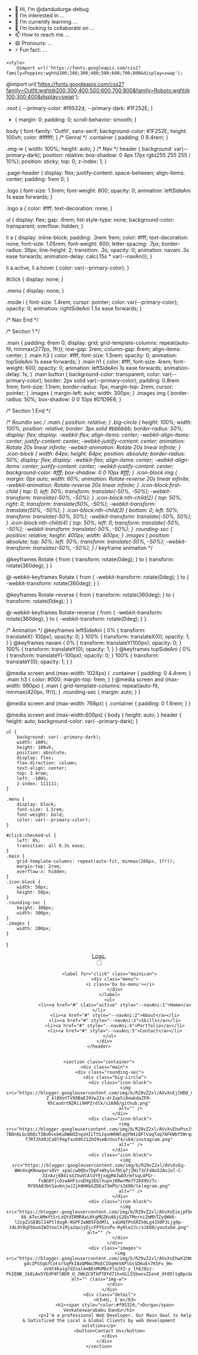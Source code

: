 - 👋 Hi, I’m @dandudurga-debug
- 👀 I’m interested in ...
- 🌱 I’m currently learning ...
- 💞️ I’m looking to collaborate on ...
- 📫 How to reach me ...
- 😄 Pronouns: ...
- ⚡ Fun fact: ...

<!---
dandudurga-debug/dandudurga-debug is a ✨ special ✨ repository because its `README.md` (this file) appears on your GitHub profile.
You can click the Preview link to take a look at your changes.
--->
<!DOCTYPE html>
<html lang="en">

<head>
    <meta charset="UTF-8">
    <meta http-equiv="X-UA-Compatible" content="IE=edge">
    <meta name="viewport" content="width=device-width, initial-scale=1.0">
    <link href='https://unpkg.com/boxicons@2.1.4/css/boxicons.min.css' rel='stylesheet'>
    <link rel="stylesheet" href="index.css">
    <title>Portfolio Round Icon</title>

    <style>
        @import url('https://fonts.googleapis.com/css2?family=Poppins:wght@100;200;300;400;500;600;700;800&display=swap');
@import url('https://fonts.googleapis.com/css2?family=Outfit:wght@200;300;400;500;600;700;800&family=Roboto:wght@100;300;400&display=swap');

:root {
    --primary-color: #f9532d;
    --primary-dark: #1F252E;
}

* {
    margin: 0;
    padding: 0;
    scroll-behavior: smooth;
}

body {
    font-family: 'Outfit', sans-serif;
    background-color: #1F252E;
    height: 100vh;
    color: #ffffff;
}
/* Genral */
.container {
    padding: 0 8.4rem;
}

.img-w {
    width: 100%;
    height: auto;
}
/* Nav */
header {
    background: var(--primary-dark);
    position: relative;
    box-shadow: 0 4px 17px rgb(255 255 255 / 10%);
    position: sticky;
    top: 0;
    z-index: 1;
}

.page-header {
    display: flex;
    justify-content: space-between;
    align-items: center;
    padding: 1rem 0;
}

.logo {
    font-size: 1.5rem;
    font-weight: 800;
    opacity: 0;
    animation: leftSideAni 1s ease forwards;
}

.logo a {
    color: #fff;
    text-decoration: none;
}

ul {
    display: flex;
    gap: .6rem;
    list-style-type: none;
    background-color: transparent;
    overflow: hidden;
}

li a {
    display: inline-block;
    padding: .3rem 1rem;
    color: #fff;
    text-decoration: none;
    font-size: 1.05rem;
    font-weight: 600;
    letter-spacing: .7px;
    border-radius: 36px;
    line-height: 2;
    transition: .3s;
    opacity: 0;
    animation: navani .3s ease forwards;
    animation-delay: calc(.15s * var(--navAni));
}

li a.active,
li a:hover {
    color: var(--primary-color);
}

#click {
    display: none;
}

.menu {
    display: none;
}

.mode i {
    font-size: 1.4rem;
    cursor: pointer;
    color: var(--primary-color);
    opacity: 0;
    animation: rightSideAni 1.5s ease forwards;
}

/* Nav End */

/* Section 1 */

.main {
    padding: 6rem 0;
    display: grid;
    grid-template-columns: repeat(auto-fit, minmax(277px, 1fr));
    row-gap: 2rem;
    column-gap: 6rem;
    align-items: center;
}
.main h3 {
    color: #fff;
    font-size: 1.5rem;
    opacity: 0;
    animation: topSideAni 1s ease forwards;
}
.main h1 {
    color: #fff;
    font-size: 4rem;
    font-weight: 600;
    opacity: 0;
    animation: leftSideAni 1s ease forwards;
    animation-delay: 1s;
}
.main button {
    background-color: transparent;
    color: var(--primary-color);
    border: 2px solid var(--primary-color);
    padding: 0.8rem 1rem;
    font-size: 1.1rem;
    border-radius: 7px;
    margin-top: 2rem;
    cursor: pointer;
}
.images {
    margin-left: auto;
    width: 300px;
}
.images img {
    border-radius: 50%;
    box-shadow: 0 0 10px #D1D9E6;
}

/* Section 1 End */

/* Roundin sec */
  .main {
    position: relative;
  }
  .big-circle {
    height: 100%;
    width: 100%;
    position: relative;
    border: 3px solid #bbbbbb;
    border-radius: 50%;
    display: flex;
    display: -webkit-flex;
    align-items: center;
    -webkit-align-items: center;
    justify-content: center;
    -webkit-justify-content: center;
    animation: Rotate 20s linear infinite;
    -webkit-animation: Rotate 20s linear infinite;
  }
  .icon-block {
    width: 64px;
    height: 64px;
    position: absolute;
    border-radius: 50%;
    display: flex;
    display: -webkit-flex;
    align-items: center;
    -webkit-align-items: center;
    justify-content: center;
    -webkit-justify-content: center;
    background-color: #fff;
    box-shadow: 0 0 10px #fff;
  }
  .icon-block img {
    margin: 0px auto;
    width: 60%;
    animation: Rotate-reverse 20s linear infinite;
    -webkit-animation: Rotate-reverse 20s linear infinite;
  }
  .icon-block:first-child {
    top: 0;
    left: 50%;
    transform: translate(-50%, -50%);
    -webkit-transform: translate(-50%, -50%);
  }
  .icon-block:nth-child(2) {
    top: 50%;
    right: 0;
    transform: translate(50%, -50%);
    -webkit-transform: translate(50%, -50%);
  }
  .icon-block:nth-child(3) {
    bottom: 0;
    left: 50%;
    transform: translate(-50%, 50%);
    -webkit-transform: translate(-50%, 50%);
  }
  .icon-block:nth-child(4) {
    top: 50%;
    left: 0;
    transform: translate(-50%, -50%);
    -webkit-transform: translate(-50%, -50%);
  }
  .rounding-sec {
    position: relative;
    height: 400px;
    width: 400px;
  }
  .images {
    position: absolute;
    top: 50%;
    left: 50%;
    transform: translate(-50%, -50%);
    -webkit-transform: translate(-50%, -50%);
  }
  /* keyframe animation */

  @keyframes Rotate {
    from {
      transform: rotate(0deg);
    }
    to {
      transform: rotate(360deg);
    }
  }

  @-webkit-keyframes Rotate {
    from {
      -webkit-transform: rotate(0deg);
    }
    to {
      -webkit-transform: rotate(360deg);
    }
  }

  @keyframes Rotate-reverse {
    from {
      transform: rotate(360deg);
    }
    to {
      transform: rotate(0deg);
    }
  }

  @-webkit-keyframes Rotate-reverse {
    from {
      -webkit-transform: rotate(360deg);
    }
    to {
      -webkit-transform: rotate(0deg);
    }
  }

/* Animation */
@keyframes leftSideAni {
    0% {
        transform: translateX(-100px);
        opacity: 0;
    }
    100% {
        transform: translateX(0);
        opacity: 1;
    }
}
@keyframes navani {
    0% {
        transform: translateY(100px);
        opacity: 0;
    }
    100% {
        transform: translateY(0);
        opacity: 1;
    }
}
@keyframes topSideAni {
    0% {
        transform: translateY(-100px);
        opacity: 0;
    }
    100% {
        transform: translateY(0);
        opacity: 1;
    }
}

@media screen and (max-width: 1024px) {
    .container {
        padding: 0 4.4rem;
    }
    .main h3 {
        color: #000;
        margin-top: 1rem;
    }
}
@media screen and (max-width: 990px) {
    .main {
        grid-template-columns: repeat(auto-fit, minmax(420px, 1fr));
    }
    .rounding-sec {
        margin: auto;
    }
}

@media screen and (max-width: 768px) {
    .container {
        padding: 0 1.6rem;
    }
}

@media screen and (max-width:600px) {
    body {
        height: auto;
    }
    header {
        height: auto;
        background-color: var(--primary-dark);
    }

    ul {
        background: var(--primary-dark);
        width: 100%;
        height: 100vh;
        position: absolute;
        display: flex;
        flex-direction: column;
        text-align: center;
        top: 3.4rem;
        left: -100%;
        z-index: 111111;
    }

    .menu {
        display: block;
        font-size: 1.5rem;
        font-weight: bold;
        color: var(--primary-color);
    }

    #click:checked~ul {
        left: 0%;
        transition: all 0.3s ease;
    }
    .main {
        grid-template-columns: repeat(auto-fit, minmax(266px, 1fr));
        margin-top: 2rem;
        overflow-x: hidden;
    }
    .icon-block {
        width: 50px;
        height: 50px;
    }
    .rounding-sec {
        height: 300px;
        width: 300px;
    }
    .images {
        width: 200px;
    }
}
    </style>
</head>

<body>
    <header class="container">
        <div class="page-header">
            <div class="logo">
                <a href="#">Logo.</a>
            </div>
            <input type="checkbox" id="click">

            <label for="click" class="mainicon">
                <div class="menu">
                    <i class='bx bx-menu'></i>
                </div>
            </label>
            <ul>
                <li><a href="#" class="active" style="--navAni:1">Home</a></li>
                <li><a href="#" style="--navAni:2">About</a></li>
                <li><a href="#" style="--navAni:3">Skills</a></li>
                <li><a href="#" style="--navAni:4">Portfolio</a></li>
                <li><a href="#" style="--navAni:5">Contact</a></li>
            </ul>
        </div>
    </header>


    <section class="container">
        <div class="main">
            <div class="rounding-sec">
                <div class="big-circle">
                    <div class="icon-block">
                        <img src="https://blogger.googleusercontent.com/img/b/R29vZ2xl/AVvXsEjIHDQ_CU0W38ktREqnPwdVlGCdA_e4xbaDK9NrjFOpD2AqdcajDV3c9_R3vp034nrC9eyvMThwY8ifNpmH3_8GMg_SzAsLKcWQeSskaVl8HjVtLWilhcBNwfep0yRxq-Z_klBXoYTVX0BaE39VwJ2a-drZup5i8owkdaZF0-KhCaodrtN2Rii9HPZrdlk/s1600/github.png"
                            alt="" />
                    </div>
                    <div class="icon-block">
                       <img src="https://blogger.googleusercontent.com/img/b/R29vZ2xl/AVvXsEhoPvxJtYJq2-7BDn6LGcQ6QsT3Bo0vxkKu8WAOZnqsHIiTtGJqsHHHWlqqYN4iQFlVaqTaq7AFkWbY5Wrqxvk9Se1Wc_rjA7UKZoXHoxqSWXyaTg9aL9RC37H78NTnT4TwePdwqEYwVw8VxtjPoy6eG-f7RTJhX0JCa0lPmpfaz69hJ1ZHI9seBrUuvf4/s64/instagram.png"
                            alt="" />
                    </div>
                    <div class="icon-block">
                        <img src="https://blogger.googleusercontent.com/img/b/R29vZ2xl/AVvXsEg-WWnXxgKNxwqarx8Vr_xpaCcwOQbv7bpFxWXy1o7DCq7jZNiT3CFdAo52AvJol-C-3InAzj6B4isdJVwVCAlUY9jxqgM43wDXrmfsqL4PGr-fsBG0YjcOzwAHFscoDXg3EGlhupxjKRwrMe7Y2bX9VzTc-RY95A03bV1avKnjwJZjh0HKbGZDEa73mPU/s1600/telegram.png"
                            alt="" />
                    </div>
                    <div class="icon-block">
                        <img src="https://blogger.googleusercontent.com/img/b/R29vZ2xl/AVvXsEiejpFbnjtnjhErKo-66_ATecAMmYtSrLzQYdIRMRAxLHtgMUZKnA6jGJQsTMnrniZmMhTZydWkR-l2cpZcGEBGlI4Ptl9ogR-NSPF2wNO5FQdMlL_xaGHQfPnSRIh0Lg4JX0PJLjg9p-tAL9Y8qFbbuGIW3YoolXiMja2qujyDjcFPYGzsPu-RyHle2Jc/s1600/youtube.png" alt="" />
                    </div>
                </div>
                <div class="images">
                    <img src="https://blogger.googleusercontent.com/img/b/R29vZ2xl/AVvXsEhwX1hNs1uTxT4esqcM-g4cIPSSqGfCotsrSqPkI8aQMNoJMxECIOqHeVAPlGsSD6uEn7K5Fv_9m-vVdt4kaig7dInalmeBEnMUMbcFloJX3-y_lh6J8zz-PkIENB_1k8iAx5YEdP4FlBD0_U_JWbZC9TkP70Yd71hxULL5SbwvsZIen4_dtOOltgBpcGA/s1600/img_1.png" alt="" class="img-w">
                </div>
            </div>
            <div class="detail">
                <h3>Hi, I'm</h3>
                <h1><span style="color:#f9532d;">Durga</span> Venkateswarababu Dandu</h1>
                <p>I'm a professional Web Developer. Our Main Goal to help & Satisficed the Local & Global Clients by web development solutions</p>
            <button>Contact Us</button>
            </div>
        </div>
    </section>
</body>
</html>
